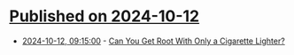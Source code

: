 # [Published on 2024-10-12](index.md)

* [2024-10-12, 09:15:00](https://soylentnews.org/article.pl?sid=24/10/11/0326204&from=rss) - [Can You Get Root With Only a Cigarette Lighter?](https://soylentnews.org/article.pl?sid=24/10/11/0326204&from=rss)
